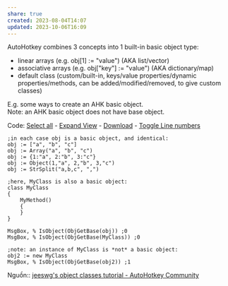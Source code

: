 ```yaml
---
share: true
created: 2023-08-04T14:07
updated: 2023-10-06T16:09
---
```

  
AutoHotkey combines 3 concepts into 1 built-in basic object type:  
- linear arrays (e.g. obj[1] := "value") (AKA list/vector)  
- associative arrays (e.g. obj["key"] := "value") (AKA dictionary/map)  
- default class (custom/built-in, keys/value properties/dynamic properties/methods, can be added/modified/removed, to give custom classes)  
  
E.g. some ways to create an AHK basic object.  
Note: an AHK basic object does not have base object.

Code: [Select all](https://www.autohotkey.com/boards/viewtopic.php?f=7&t=54588#) - [Expand View](https://www.autohotkey.com/boards/viewtopic.php?f=7&t=54588#) - [Download](https://www.autohotkey.com/boards/viewtopic.php?f=7&t=54588# "download Untitled.ahk") - [Toggle Line numbers](https://www.autohotkey.com/boards/viewtopic.php?f=7&t=54588# "Toggle Line numbers")

```autohotkey
;in each case obj is a basic object, and identical:
obj := ["a", "b", "c"]
obj := Array("a", "b", "c")
obj := {1:"a", 2:"b", 3:"c"}
obj := Object(1,"a", 2,"b", 3,"c")
obj := StrSplit("a,b,c", ",")

;here, MyClass is also a basic object:
class MyClass
{
	MyMethod()
	{
	}
}

MsgBox, % IsObject(ObjGetBase(obj)) ;0
MsgBox, % IsObject(ObjGetBase(MyClass)) ;0

;note: an instance of MyClass is *not* a basic object:
obj2 := new MyClass
MsgBox, % IsObject(ObjGetBase(obj2)) ;1
```

Nguồn:: [jeeswg's object classes tutorial - AutoHotkey Community](https://www.autohotkey.com/boards/viewtopic.php?f=7&t=54588)
